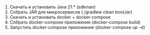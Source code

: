 1. Скачать и установить Java 21.* (sdkman)
2. Собрать JAR для микросервисов (./gradlew clean bootJar)
3. Скачать и установить docker + docker-compose
4. Собрать docker-compose приложение (docker-compose build)
5. Запустить docker-compose приложение (docker-compose up -d)